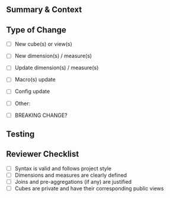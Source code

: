 ## Summary & Context

<!-- What does this PR do and why is it needed? Reference any relevant ticket, request, or issue. -->

## Type of Change

- [ ] New cube(s) or view(s)
- [ ] New dimension(s) / measure(s)
- [ ] Update dimension(s) / measure(s)
- [ ] Macro(s) update
- [ ] Config update
- [ ] Other:

- [ ] BREAKING CHANGE?
<!-- If yes, explain the impact and any required changes downstream. -->

## Testing

<!-- How was this validated? (e.g. Cube Playground, dashboard, local tests) -->

## Reviewer Checklist

- [ ] Syntax is valid and follows project style
- [ ] Dimensions and measures are clearly defined
- [ ] Joins and pre-aggregations (if any) are justified
- [ ] Cubes are private and have their corresponding public views
